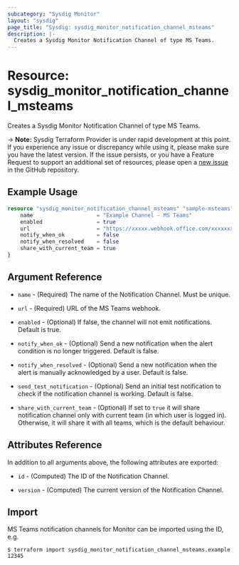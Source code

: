 ```yaml
---
subcategory: "Sysdig Monitor"
layout: "sysdig"
page_title: "Sysdig: sysdig_monitor_notification_channel_msteams"
description: |-
  Creates a Sysdig Monitor Notification Channel of type MS Teams.
---
```


# Resource: sysdig_monitor_notification_channel_msteams

Creates a Sysdig Monitor Notification Channel of type MS Teams.

-> **Note:** Sysdig Terraform Provider is under rapid development at this point. If you experience any issue or discrepancy while using it, please make sure you have the latest version. If the issue persists, or you have a Feature Request to support an additional set of resources, please open a [new issue](https://github.com/sysdiglabs/terraform-provider-sysdig/issues/new) in the GitHub repository.

## Example Usage

```terraform
resource "sysdig_monitor_notification_channel_msteams" "sample-msteams" {
	name                    = "Example Channel - MS Teams"
	enabled                 = true
	url                     = "https://xxxxx.webhook.office.com/xxxxxxxxx"
	notify_when_ok          = false
	notify_when_resolved    = false
	share_with_current_team = true
}
```

## Argument Reference

* `name` - (Required) The name of the Notification Channel. Must be unique.

* `url` - (Required) URL of the MS Teams webhook.

* `enabled` - (Optional) If false, the channel will not emit notifications. Default is true.

* `notify_when_ok` - (Optional) Send a new notification when the alert condition is
    no longer triggered. Default is false.

* `notify_when_resolved` - (Optional) Send a new notification when the alert is manually
    acknowledged by a user. Default is false.

* `send_test_notification` - (Optional) Send an initial test notification to check
    if the notification channel is working. Default is false.

* `share_with_current_team` - (Optional) If set to `true` it will share notification channel only with current team (in which user is logged in).
  Otherwise, it will share it with all teams, which is the default behaviour.

## Attributes Reference

In addition to all arguments above, the following attributes are exported:

* `id` - (Computed) The ID of the Notification Channel.

* `version` - (Computed) The current version of the Notification Channel.

## Import

MS Teams notification channels for Monitor can be imported using the ID, e.g.

```
$ terraform import sysdig_monitor_notification_channel_msteams.example 12345
```
